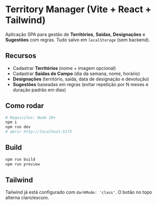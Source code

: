 # Territory Manager (Vite + React + Tailwind)

Aplicação SPA para gestão de **Territórios**, **Saídas**, **Designações** e **Sugestões** com regras.
Tudo salvo em `localStorage` (sem backend).

## Recursos
- Cadastrar **Territórios** (nome + imagem opcional)
- Cadastrar **Saídas de Campo** (dia da semana, nome, horário)
- **Designações** (território, saída, data de designação e devolução)
- **Sugestões** baseadas em regras (evitar repetição por N meses e duração padrão em dias)

## Como rodar
```bash
# Requisitos: Node 18+
npm i
npm run dev
# abrir http://localhost:5173
```

## Build
```bash
npm run build
npm run preview
```

## Tailwind
Tailwind já está configurado com `darkMode: 'class'`. O botão no topo alterna claro/escuro.
